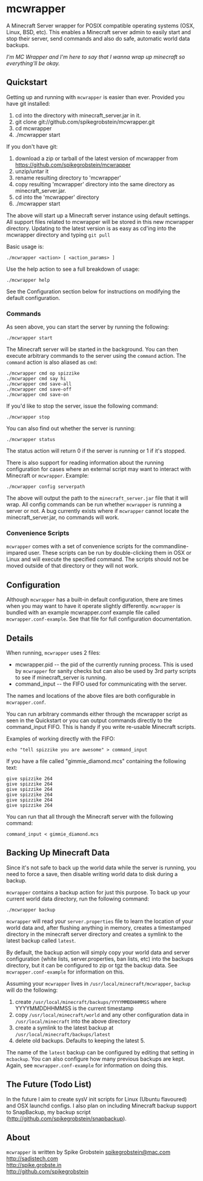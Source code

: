 # mcwrapper

A Minecraft Server wrapper for POSIX compatible operating systems (OSX, Linux, BSD, etc). This enables a Minecraft server admin to easily start and stop their server, send commands and also do safe, automatic world data backups.

*I'm MC Wrapper and I'm here to say that I wanna wrap up minecraft so everything'll be okay.*

## Quickstart

Getting up and running with `mcwrapper` is easier than ever. Provided you have git installed:

 1. cd into the directory with minecraft_server.jar in it.
 2. git clone git://github.com/spikegrobstein/mcwrapper.git
 3. cd mcwrapper
 4. ./mcwrapper start
 
If you don't have git:

 1. download a zip or tarball of the latest version of mcwrapper from https://github.com/spikegrobstein/mcwrapper
 2. unzip/untar it
 3. rename resulting directory to 'mcwrapper'
 4. copy resulting 'mcwrapper' directory into the same directory as minecraft_server.jar.
 5. cd into the 'mcwrapper' directory
 6. ./mcwrapper start
 
The above will start up a Minecraft server instance using default settings. All support files related to mcwrapper will be stored in this new mcwrapper directory. Updating to the latest version is as easy as cd'ing into the mcwrapper directory and typing `git pull`

Basic usage is:

    ./mcwrapper <action> [ <action_params> ]
    
Use the help action to see a full breakdown of usage:

    ./mcwrapper help

See the Configuration section below for instructions on modifying the default configuration.

### Commands

As seen above, you can start the server by running the following:

    ./mcwrapper start
    
The Minecraft server will be started in the background. You can then execute arbitrary commands to the server using the `command` action. The `command` action is also aliased as `cmd`:

    ./mcwrapper cmd op spizzike
    ./mcwrapper cmd say hi
    ./mcwrapper cmd save-all
    ./mcwrapper cmd save-off
    ./mcwrapper cmd save-on

If you'd like to stop the server, issue the following command:

    ./mcwrapper stop
    
You can also find out whether the server is running:

    ./mcwrapper status
    
The status action will return 0 if the server is running or 1 if it's stopped.

There is also support for reading information about the running configuration for cases where an external script may want to interact with Minecraft or `mcwrapper`. Example:

    ./mcwrapper config serverpath
    
The above will output the path to the `minecraft_server.jar` file that it will wrap. All config commands can be run whether `mcwrapper` is running a server or not. A bug currently exists where if `mcwrapper` cannot locate the minecraft_server.jar, no commands will work.

### Convenience Scripts

`mcwrapper` comes with a set of convenience scripts for the commandline-impared user. These scripts can be run by double-clicking them in OSX or Linux and will execute the specified command. The scripts should not be moved outside of that directory or they will not work.
    
## Configuration

Although `mcwrapper` has a built-in default configuration, there are times when you may want to have it operate slightly differently. `mcwrapper` is bundled with an example mcwrapper.conf example file called `mcwrapper.conf-example`. See that file for full configuration documentation.

## Details

When running, `mcwrapper` uses 2 files:

 * mcwrapper.pid -- the pid of the currently running process. This is used by `mcwrapper` for sanity checks but can also be used by 3rd party scripts to see if minecraft_server is running.
 * command_input -- the FIFO used for communicating with the server.
 
The names and locations of the above files are both configurable in `mcwrapper.conf`.

You can run arbitrary commands either through the mcwrapper script as seen in the Quickstart or you can output commands directly to the command_input FIFO. This is handy if you write re-usable Minecraft scripts.

Examples of working directly with the FIFO:

    echo "tell spizzike you are awesome" > command_input

If you have a file called "gimmie_diamond.mcs" containing the following text:

    give spizzike 264
    give spizzike 264
    give spizzike 264
    give spizzike 264
    give spizzike 264
    give spizzike 264

You can run that all through the Minecraft server with the following command:

    command_input < gimmie_diamond.mcs

## Backing Up Minecraft Data

Since it's not safe to back up the world data while the server is running, you need to force a save, then disable writing world data to disk during a backup.

`mcwrapper` contains a backup action for just this purpose. To back up your current world data directory, run the following command:

    ./mcwrapper backup
    
`mcwrapper` will read your `server.properties` file to learn the location of your world data and, after flushing anything in memory, creates a timestamped directory in the minecraft server directory and creates a symlink to the latest backup called `latest`.

By default, the backup action will simply copy your world data and server configuration (white lists, server.properties, ban lists, etc) into the backups directory, but it can be configured to zip or tgz the backup data. See `mcwrapper.conf-example` for information on this.

Assuming your `mcwrapper` lives in `/usr/local/minecraft/mcwrapper`, `backup` will do the following:

 1. create `/usr/local/minecraft/backups/YYYYMMDDHHMMSS` where YYYYMMDDHHMMSS is the current timestamp
 2. copy `/usr/local/minecraft/world` and any other configuration data in `/usr/local/minecraft` into the above directory
 3. create a symlink to the latest backup at `/usr/local/minecraft/backups/latest`
 4. delete old backups. Defaults to keeping the latest 5.
 
The name of the `latest` backup can be configured by editing that setting in `mcbackup`. You can also configure how many previous backups are kept. Again, see `mcwrapper.conf-example` for information on doing this.
    
## The Future (Todo List)

In the future I aim to create sysV init scripts for Linux (Ubuntu flavoured) and OSX launchd configs. I also plan on including Minecraft backup support to SnapBackup, my backup script (http://github.com/spikegrobstein/snapbackup).

## About

`mcwrapper` is written by Spike Grobstein <spikegrobstein@mac.com>    
http://sadistech.com    
http://spike.grobste.in    
http://github.com/spikegrobstein
